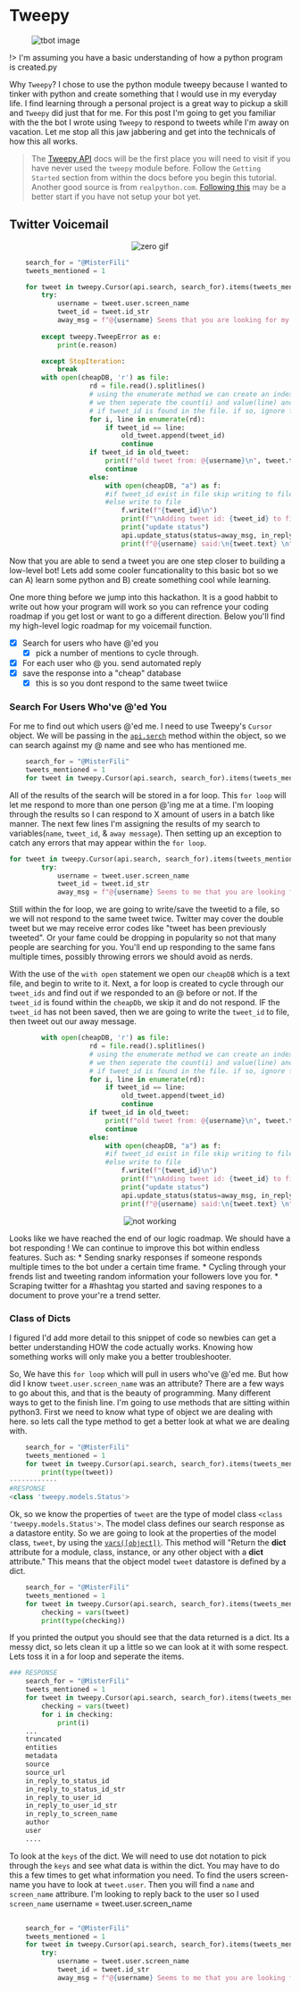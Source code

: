 # Tweepy
<figure>
    <img src="media/img/tbot.jpg" alt="tbot image" title="tbot image">
</figure>

!> I'm assuming you have a basic understanding of how a python program is created.py   

Why `Tweepy`? I chose to use the python module tweepy because I wanted to tinker with python and create something that I would use in my everyday life. I find learning through a personal project is a great way to pickup a skill and `Tweepy` did just that for me. For this post I'm going to get you familiar with the the bot I wrote using `Tweepy` to respond to tweets while I'm away on vacation. Let me stop all this jaw jabbering and get into the technicals of how this all works.

> The [Tweepy API](http://docs.tweepy.org/en/latest/index.html) docs will be the first place you will need to visit if you have never used the `tweepy` module before. Follow the `Getting Started` section from within the docs before you begin this tutorial.<br>
Another good source is from `realpython.com`. [Following this](https://realpython.com/twitter-bot-python-tweepy/#how-to-make-a-twitter-bot-in-python-with-tweepy) may be a better start if you have not setup your bot yet. 

## Twitter Voicemail

<figure>
    <center><img src="media/img/zero.gif" alt="zero gif" title="zero gif"></center>
</figure>

```python
    search_for = "@MisterFili"
    tweets_mentioned = 1

    for tweet in tweepy.Cursor(api.search, search_for).items(tweets_mentioned):
        try:
            username = tweet.user.screen_name
            tweet_id = tweet.id_str
            away_msg = f"@{username} Seems that you are looking for my creator, Monsieur Fili. He is currently Out of the office... May I help you with some music in his absence. Reply to me with an artist name wrapped in double quotes \"artist name\" "
            
        except tweepy.TweepError as e:
            print(e.reason)

        except StopIteration:
            break
        with open(cheapDB, 'r') as file:
                    rd = file.read().splitlines()
                    # using the enumerate method we can create an indexed list
                    # we then seperate the count(i) and value(line) and look to see
                    # if tweet_id is found in the file. if so, ignore the tweet
                    for i, line in enumerate(rd):
                        if tweet_id == line:
                            old_tweet.append(tweet_id)
                            continue
                    if tweet_id in old_tweet:
                        print(f"old tweet from: @{username}\n", tweet.text)
                        continue
                    else:
                        with open(cheapDB, "a") as f:
                        #if tweet_id exist in file skip writing to file
                        #else write to file
                            f.write(f"{tweet_id}\n")
                            print(f"\nAdding tweet id: {tweet_id} to file for tracking")
                            print("update status")
                            api.update_status(status=away_msg, in_reply_to_status_id=tweet.id)
                            print(f"@{username} said:\n{tweet.text} \n")
```
Now that you are able to send a tweet you are one step closer to building a low-level bot! Lets add some cooler funcationality to this basic bot so we can A) learn some python and B) create something cool while learning.

One more thing before we jump into this hackathon. It is a good habbit to write out how your program will work so you can refrence your coding roadmap if you get lost or want to go a different direction. Below you'll find my high-level logic roadmap for my voicemail function.

- [x] Search for users who have @'ed you
  - [x] pick a number of mentions to cycle through.
- [x] For each user who @ you. send automated reply
- [x] save the response into a "cheap" database
  - [x] this is so you dont respond to the same tweet twiice

### Search For Users Who've @'ed You
For me to find out which users @'ed me. I need to use Tweepy's `Cursor` object. We will be passing in the [`api.serch`](http://docs.tweepy.org/en/latest/api.html#API.search) method within the object, so we can search against my @ name and see who has mentioned me. 

```python 
    search_for = "@MisterFili"
    tweets_mentioned = 1
    for tweet in tweepy.Cursor(api.search, search_for).items(tweets_mentioned):
```
All of the results of the search will be stored in a for loop. This `for loop` will let me respond to more than one person @'ing me at a time. I'm looping through the results so I can respond to X amount of users in a batch like manner. The next few lines I'm assigning the results of my search to variables(`name`, `tweet_id`, & `away message`). Then setting up an exception to catch any errors that may appear within the `for loop`.


```python
for tweet in tweepy.Cursor(api.search, search_for).items(tweets_mentioned):
        try:
            username = tweet.user.screen_name
            tweet_id = tweet.id_str
            away_msg = f"@{username} Seems to me that you are looking for my creator, Monsieur Fili. He is probably at where ya sista went... If urgent, please send m'Lord a text msg. standard rates apply."
```
Still within the for loop, we are going to write/save the tweetid to a file, so we will not respond to the same tweet twice. Twitter may cover the double tweet but we may receive error codes like "tweet has been previously tweeted". Or  your fame could be dropping in popularity so not that many people are searching for you. You'll end up responding to the same fans multiple times, possibly throwing errors we should avoid as nerds. 

With the use of the `with open` statement we open our `cheapDB` which is a text file, and begin to write to it. Next, a for loop is created to cycle through our `tweet_ids` and find out if we responded to an @ before or not. If the `tweet_id` is found within the `cheapDb`, we skip it and do not respond. IF the `tweet_id` has not been saved, then we are going to write the `tweet_id` to file, then tweet out our away message. 

```python
        with open(cheapDB, 'r') as file:
                    rd = file.read().splitlines()
                    # using the enumerate method we can create an indexed list
                    # we then seperate the count(i) and value(line) and look to see
                    # if tweet_id is found in the file. if so, ignore the tweet
                    for i, line in enumerate(rd):
                        if tweet_id == line:
                            old_tweet.append(tweet_id)
                            continue
                    if tweet_id in old_tweet:
                        print(f"old tweet from: @{username}\n", tweet.text)
                        continue
                    else:
                        with open(cheapDB, "a") as f:
                        #if tweet_id exist in file skip writing to file
                        #else write to file
                            f.write(f"{tweet_id}\n")
                            print(f"\nAdding tweet id: {tweet_id} to file for tracking")
                            print("update status")
                            api.update_status(status=away_msg, in_reply_to_status_id=tweet.id)
                            print(f"@{username} said:\n{tweet.text} \n")
```
<figure>
    <center><img src="media/img/mybad.gif" alt="not working" title="no funny"></center>
</figure>
Looks like we have reached the end of our logic roadmap. We should have a bot responding ! We can continue to improve this bot within endless features. Such as:
* Sending snarky responses if someone responds multiple times to the bot under a certain time frame. 
* Cycling through your frends list and tweeting random information your followers love you for. 
* Scraping twitter for a #hashtag you started and saving respones to a document to prove your're a trend setter. 

### Class of Dicts 
I figured I'd add more detail to this snippet of code so newbies can get a better understanding HOW the code actually works. Knowing how something works will only make you a better troubleshooter. 

So, We have this `for loop` which will pull in users who've @'ed me. But how did I know `tweet.user.screen_name` was an attribute? There are a few ways to go about this, and that is the beauty of programming. Many different ways to get to the finish line. I'm going to use methods that are sitting within python3. First we need to know what type of object we are dealing with here. so lets call the type method to get a better look at what we are dealing with. 

```python
    search_for = "@MisterFili"
    tweets_mentioned = 1
    for tweet in tweepy.Cursor(api.search, search_for).items(tweets_mentioned):
        print(type(tweet))
------------
#RESPONSE
<class 'tweepy.models.Status'>
```
Ok, so we know the properties of `tweet` are the type of model class `<class 'tweepy.models.Status'>`. The model class defines our search response as a datastore entity. So we are going to look at the properties of the model class, `tweet`,  by using the [`vars([object])`](https://docs.python.org/2/library/functions.html#vars). This method will "Return the __dict__ attribute for a module, class, instance, or any other object with a __dict__ attribute." This means that the object model `tweet` datastore is defined by a dict. 

```python
    search_for = "@MisterFili"
    tweets_mentioned = 1
    for tweet in tweepy.Cursor(api.search, search_for).items(tweets_mentioned):
        checking = vars(tweet)
        print(type(checking))
````
If you printed the output you should see that the data returned is a dict. Its a messy dict, so lets clean it up a little so we can look at it with some respect. Lets toss it in a for loop and seperate the items. 

```python
### RESPONSE
    search_for = "@MisterFili"
    tweets_mentioned = 1
    for tweet in tweepy.Cursor(api.search, search_for).items(tweets_mentioned):
        checking = vars(tweet)
        for i in checking:
            print(i)
    ...
    truncated
    entities
    metadata
    source
    source_url
    in_reply_to_status_id
    in_reply_to_status_id_str
    in_reply_to_user_id
    in_reply_to_user_id_str
    in_reply_to_screen_name
    author
    user
    ....
```
To look at the `keys` of the dict. We will need to use dot notation to pick through the `keys` and see what data is within the dict. You may have to do this a few times to get what information you need. To find the users screen-name you have to look at `tweet.user`. Then you will find a `name` and `screen_name` attribure. I'm looking to reply back to the user so I used `screen_name` username = tweet.user.screen_name

```python
    
    search_for = "@MisterFili"
    tweets_mentioned = 1
    for tweet in tweepy.Cursor(api.search, search_for).items(tweets_mentioned):
        try:
            username = tweet.user.screen_name
            tweet_id = tweet.id_str
            away_msg = f"@{username} Seems to me that you are looking for my creator, Monsieur Fili. He is probably at where ya sista went... If urgent, please send m'Lord a text msg. standard rates apply."
```
